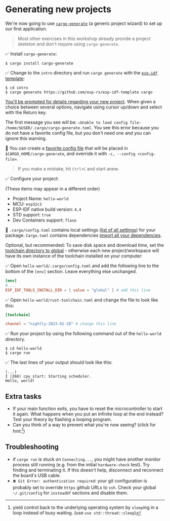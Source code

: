 # Generating new projects

We're now going to use [`cargo-generate`](https://github.com/cargo-generate/cargo-generate) (a generic project wizard) to set up our first application.

> Most other exercises in this workshop already provide a project skeleton and don't require using `cargo-generate`.
>
✅ Install `cargo-generate`:

```shell
$ cargo install cargo-generate
```

✅ Change to the `intro` directory and run `cargo generate` with the [`esp-idf` template](https://github.com/esp-rs/esp-idf-template):

```shell
$ cd intro
$ cargo generate https://github.com/esp-rs/esp-idf-template cargo
```

[You'll be prompted for details regarding your new project](https://github.com/esp-rs/esp-idf-template#generate-the-project). When given a choice between several options, navigate using cursor up/down and select with the Return key.

The first message you see will be:
`⚠️Unable to load config file: /home/$USER/.cargo/cargo-generate.toml`. You see this error because you do not have a favorite config file, but you don't need one and you can ignore this warning.

🔎 You can create a [favorite config file](https://cargo-generate.github.io/cargo-generate/favorites.html) that will be placed in `$CARGO_HOME/cargo-generate`, and override it with `-c, --config <config-file>`.


> If you make a mistake, hit `Ctrl+C` and start anew.

✅ Configure your project:

(These items may appear in a different order)

* Project Name: `hello-world`
* MCU: `esp32c3`
* ESP-IDF native build version: `4.4`
* STD support: `true`
* Dev Containers support: `flase`

🔎 `.cargo/config.toml` contains local settings ([list of all settings](https://doc.rust-lang.org/cargo/reference/config.html)) for your package.
`Cargo.toml` contains dependencies [import all your dependencies](https://doc.rust-lang.org/cargo/guide/cargo-toml-vs-cargo-lock.html).


Optional, but recommended: To save disk space and download time, set the [toolchain directory to global](https://github.com/esp-rs/esp-idf-sys#esp_idf_tools_install_dir-esp_idf_tools_install_dir) - otherwise each new project/workspace will have its own instance of the toolchain installed on your computer:


✅ Open `hello-world/.cargo/config.toml` and add the following line to the bottom of the `[env]` section. Leave everything else unchanged.

```toml
[env]
# ...
ESP_IDF_TOOLS_INSTALL_DIR = { value = "global" } # add this line
```

✅ Open `hello-world/rust-toolchain.toml` and change the file to look like this:

```toml
[toolchain]

channel = "nightly-2023-02-28" # change this line
```

✅ Run your project by using the following command out of the `hello-world` directory.

```shell
$ cd hello-world
$ cargo run
```

✅ The last lines of your output should look like this:

```shell
(...)
I (268) cpu_start: Starting scheduler.
Hello, world!
```

## Extra tasks
- If your main function exits, you have to reset the microcontroller to start it again. What happens when you put an infinite loop at the end instead? Test your theory by flashing a looping program.
- Can you think of a way to prevent what you're now seeing? (click for hint:[^hint])

## Troubleshooting
- if `cargo run` is stuck on `Connecting...`, you might have another monitor process still running (e.g. from the initial `hardware-check` test). Try finding and terminating it. If this doesn't help, disconnect and reconnect the board's USB cable.
- `⛔ Git Error: authentication required`: your git configuration is probably set to override `https` github URLs to `ssh`. Check your global `~/.git/config` for `insteadOf` sections and disable them.

[^hint]: yield control back to the underlying operating system by `sleep`ing in a loop instead of busy waiting. (use `use std::thread::sleep`)
